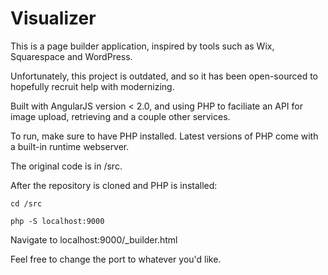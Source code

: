 # Visualizer

This is a page builder application, inspired by tools such as Wix, Squarespace and WordPress.

Unfortunately, this project is outdated, and so it has been open-sourced to hopefully recruit help with modernizing. 


Built with AngularJS version < 2.0, and using PHP to faciliate an API for image upload, retrieving and a couple other services.

To run, make sure to have PHP installed. Latest versions of PHP come with a built-in runtime webserver. 

The original code is in /src.

After the repository is cloned and PHP is installed:

`cd /src`

`php -S localhost:9000`

Navigate to localhost:9000/_builder.html 

Feel free to change the port to whatever you'd like. 


